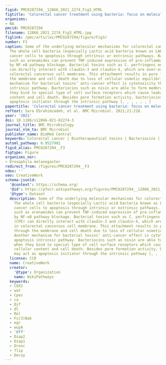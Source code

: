 ```yaml
---
figid: PMC8287294__12866_2021_2274_Fig3_HTML
figtitle: 'Colorectal cancer treatment using bacteria: focus on molecular mechanisms'
organisms:
- NA
pmcid: PMC8287294
filename: 12866_2021_2274_Fig3_HTML.jpg
figlink: /pmc/articles/PMC8287294/figure/Fig3/
number: F3
caption: Some of the underlying molecular mechanisms for colorectal cancer bacteriotherapy.
  The whole cell bacteria (especially Lactic acid bacteria known as LABs) may lead
  cancer cells to apoptosis through intrinsic or extrinsic pathways. Bacterial peptides
  such as arenamides can prevent TNF-induced expression of pro-inflammatory mediators
  by NF-κB pathway blockage. Bacterial toxins such as C. perfringens enterotoxin (CPE)
  can directly interact with claudin-3 and claudin-4, which are over-expressed in
  colorectal cancerous cell membrane. This attachment results in pore formation through
  the membrane and cell death due to loss of cellular osmotic equilibrium. Another
  mechanism for bacterial toxins’ anti-cancer effect is cytotoxicity through apoptosis
  intrinsic pathway. Bacteriocins such as nisin are able to form membrane-pores when
  they bind to special type of cell surface receptors which cause leakage of cellular
  content and cell death. Besides pore formation activity, bacteriocins may act as
  apoptosis initiator through the intrinsic pathway [, , , , , , ]
papertitle: 'Colorectal cancer treatment using bacteria: focus on molecular mechanisms.'
reftext: Sara Ebrahimzadeh, et al. BMC Microbiol. 2021;21:218.
year: '2021'
doi: 10.1186/s12866-021-02274-3
journal_title: BMC Microbiology
journal_nlm_ta: BMC Microbiol
publisher_name: BioMed Central
keywords: Colorectal cancer | Biotherapeutical toxins | Bacteriocins | Bacterial peptides
automl_pathway: 0.9527981
figid_alias: PMC8287294__F3
figtype: Figure
organisms_ner:
- Drosophila melanogaster
redirect_from: /figures/PMC8287294__F3
ndex: ''
seo: CreativeWork
schema-jsonld:
  '@context': https://schema.org/
  '@id': https://pfocr.wikipathways.org/figures/PMC8287294__12866_2021_2274_Fig3_HTML.html
  '@type': Dataset
  description: Some of the underlying molecular mechanisms for colorectal cancer bacteriotherapy.
    The whole cell bacteria (especially Lactic acid bacteria known as LABs) may lead
    cancer cells to apoptosis through intrinsic or extrinsic pathways. Bacterial peptides
    such as arenamides can prevent TNF-induced expression of pro-inflammatory mediators
    by NF-κB pathway blockage. Bacterial toxins such as C. perfringens enterotoxin
    (CPE) can directly interact with claudin-3 and claudin-4, which are over-expressed
    in colorectal cancerous cell membrane. This attachment results in pore formation
    through the membrane and cell death due to loss of cellular osmotic equilibrium.
    Another mechanism for bacterial toxins’ anti-cancer effect is cytotoxicity through
    apoptosis intrinsic pathway. Bacteriocins such as nisin are able to form membrane-pores
    when they bind to special type of cell surface receptors which cause leakage of
    cellular content and cell death. Besides pore formation activity, bacteriocins
    may act as apoptosis initiator through the intrinsic pathway [, , , , , , ]
  license: CC0
  name: CreativeWork
  creator:
    '@type': Organization
    name: WikiPathways
  keywords:
  - COX2
  - wat
  - Cpes
  - ca
  - Dif
  - dl
  - Rel
  - Fs(3)Bak
  - egr
  - wupA
  - 'Off'
  - Diap2
  - Diap1
  - Dronc
  - flip
  - Decay
---
```

